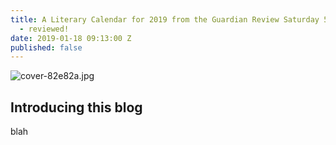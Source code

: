 ```yaml
---
title: A Literary Calendar for 2019 from the Guardian Review Saturday 5 January 2019
  - reviewed!
date: 2019-01-18 09:13:00 Z
published: false
---
```


![cover-82e82a.jpg](/uploads/cover-82e82a.jpg)

## Introducing this blog

blah